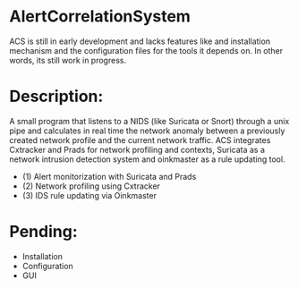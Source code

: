 # AlertCorrelationSystem

ACS is still in early development and lacks features like and installation mechanism and the configuration files for the tools it depends on. In other words, its still work in progress.

# Description:

A small program that listens to a NIDS (like Suricata or Snort) through a unix pipe and calculates in real time the network anomaly between a previously created network profile and the current network traffic. ACS integrates Cxtracker and Prads for network profiling and contexts, Suricata as a network intrusion detection system and oinkmaster as a rule updating tool.

 - (1) Alert monitorization with Suricata and Prads
 - (2) Network profiling using Cxtracker
 - (3) IDS rule updating via Oinkmaster

# Pending:

 - Installation
 - Configuration
 - GUI
